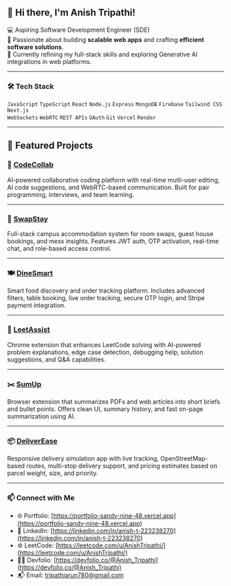 ## 👋 Hi there, I'm Anish Tripathi!

💻 Aspiring Software Development Engineer (SDE)  
🚀 Passionate about building **scalable web apps** and crafting **efficient software solutions**.  
🎯 Currently refining my full-stack skills and exploring Generative AI integrations in web platforms.

---

### 🛠️ Tech Stack
`JavaScript` `TypeScript` `React` `Node.js` `Express` `MongoDB` `Firebase` `Tailwind CSS` `Next.js`  
`WebSockets` `WebRTC` `REST APIs` `OAuth` `Git` `Vercel` `Render`

---

## 🚧 Featured Projects

### 👥 [CodeCollab](https://github.com/Anish-Tripathi/CodeCollab)  
AI-powered collaborative coding platform with real-time multi-user editing, AI code suggestions, and WebRTC-based communication. Built for pair programming, interviews, and team learning.

---

### 🔁 [SwapStay](https://github.com/Anish-Tripathi/SwapStay)  
Full-stack campus accommodation system for room swaps, guest house bookings, and mess insights. Features JWT auth, OTP activation, real-time chat, and role-based access control.

---

### 🍽️ [DineSmart](https://github.com/Anish-Tripathi/DineSmart)  
Smart food discovery and order tracking platform. Includes advanced filters, table booking, live order tracking, secure OTP login, and Stripe payment integration.

---

### 🧠 [LeetAssist](https://github.com/Anish-Tripathi/LeetAssist)  
Chrome extension that enhances LeetCode solving with AI-powered problem explanations, edge case detection, debugging help, solution suggestions, and Q&A capabilities.

---

### ✂️ [SumUp](https://github.com/Anish-Tripathi/SumUp)  
Browser extension that summarizes PDFs and web articles into short briefs and bullet points. Offers clean UI, summary history, and fast on-page summarization using AI.

---

### 📦 [DeliverEase](https://github.com/Anish-Tripathi/DeliverEase)  
Responsive delivery simulation app with live tracking, OpenStreetMap-based routes, multi-stop delivery support, and pricing estimates based on parcel weight, size, and priority.

---

### 📫 Connect with Me

- 🌐 Portfolio: [https://portfolio-sandy-nine-48.vercel.app](https://portfolio-sandy-nine-48.vercel.app)  
- 🔗 LinkedIn: [https://linkedin.com/in/anish-t-223238270](https://linkedin.com/in/anish-t-223238270)  
- ⚙️ LeetCode: [https://leetcode.com/u/AnishTripathi/](https://leetcode.com/u/AnishTripathi/)  
- 🧑‍💻 Devfolio: [https://devfolio.co/@Anish_Tripathi](https://devfolio.co/@Anish_Tripathi)  
- 📬 Email: tripathiarun780@gmail.com
